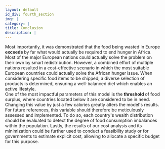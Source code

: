 ```yaml
---
layout: default
id_div: fourth_section
img: |
category: |
title: Conclusion
description: |
---
```

<div class="row">
  <div class="col-sm-12 col-md-2"></div>
  <div class="col-sm-12 col-md-8">
   <p>
    Most importantly, it was demonstrated that the food being wasted in Europe <b> exceeds </b> by far what would actually be required to end hunger in Africa. Most of the major European nations could actually solve the problem on their own by smart redistribution. However, a combined effort of multiple nations resulted in a cost-effective scenario in which the most suitable European countries could actually solve the African hunger issue. When considering specific food items to be shipped, a diverse selection of products is determined, ensuring a well-balanced diet which enables an active lifestyle. <br>
     One of the most impactful parameters of this model is the <b> threshold </b> of food surplus, where countries located below it are considered to be in need. Changing this value by just a few calories greatly alters the model's results. For future references, this variable should therefore be meticulously assessed and implemented. To do so, each country's wealth distribution should be evaluated to detect the degree  of food consumption imbalances within the population.  
Lastly, the results of our cost analysis and its minimization could be further used to conduct a feasibility study or for governments to estimate explicit cost, allowing to allocate a specific budget for this purpose.
    </p>
  </div>
  <div class="col-sm-12 col-md-2"></div>
</div>

<div class="row">
</div>
